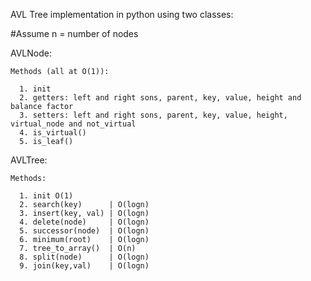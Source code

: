 AVL Tree implementation in python using two classes:

#Assume n = number of nodes

  AVLNode:
  
    Methods (all at O(1)):
    
      1. init
      2. getters: left and right sons, parent, key, value, height and balance factor
      3. setters: left and right sons, parent, key, value, height, virtual_node and not_virtual
      4. is_virtual()
      5. is_leaf()
      
  AVLTree:
  
    Methods:
    
      1. init O(1)
      2. search(key)      | O(logn)
      3. insert(key, val) | O(logn)
      4. delete(node)     | O(logn)
      5. successor(node)  | O(logn)
      6. minimum(root)    | O(logn)
      7. tree_to_array()  | O(n)
      8. split(node)      | O(logn)
      9. join(key,val)    | O(logn)
